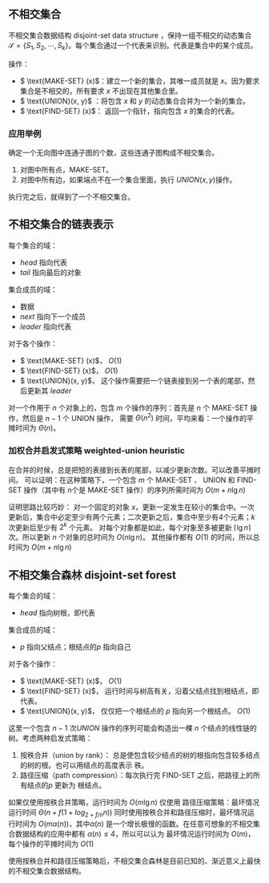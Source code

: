 

## 不相交集合

不相交集合数据结构  disjoint-set data structure ，保持一组不相交的动态集合 $\mathcal{S} = \{S_1, S_2, \cdots, S_k\}$。每个集合通过一个代表来识别。代表是集合中的某个成员。

操作：
- $ \text{MAKE-SET} (x)$：建立一个新的集合，其唯一成员就是 $x$。因为要求集合是不相交的，所有要求 $x$ 不出现在其他集合里。
- $ \text{UNION}(x, y)$ ：将包含 $x$ 和 $y$ 的动态集合合并为一个新的集合。
- $ \text{FIND-SET} (x)$： 返回一个指针，指向包含 $x$ 的集合的代表。

### 应用举例
确定一个无向图中连通子图的个数，这些连通子图构成不相交集合。
1. 对图中所有点，MAKE-SET。
2. 对图中所有边，如果端点不在一个集合里面，执行 $UNION(x, y)$操作。

执行完之后，就得到了一个不相交集合。

## 不相交集合的链表表示
每个集合的域：
- $head$ 指向代表
- $tail$ 指向最后的对象

集合成员的域：
- 数据
- $next$ 指向下一个成员
- $leader$ 指向代表

对于各个操作：
- $ \text{MAKE-SET} (x)$，  $O(1)$
- $ \text{FIND-SET} (x)$，  $O(1)$
- $ \text{UNION}(x, y)$， 这个操作需要把一个链表接到另一个表的尾部，然后更新其 $leader$

对一个作用于 $n$ 个对象上的，包含 $m$ 个操作的序列：首先是 $n$ 个 $\text{MAKE-SET}$ 操作，然后是 $n-1$ 个 $\text{UNION}$ 操作， 需要 $\Theta(n^2)$ 时间，平均来看：一个操作的平摊时间为 $\Theta(n)$。

### 加权合并启发式策略 weighted-union heuristic
在合并的时候，总是把短的表接到长表的尾部，以减少更新次数。可以改善平摊时间。
可以证明：在这种策略下，一个包含 $m$ 个 $\text{MAKE-SET}$ 、 $\text{UNION}$ 和 $\text{FIND-SET}$ 操作（其中有 $n$个是 $\text{MAKE-SET}$ 操作）的序列所需时间为 $O(m + n\lg n)$

证明思路比较巧妙： 对一个固定的对象 $x$，更新一定发生在较小的集合中。一次更新后，集合中必定至少有两个元素；二次更新之后，集合中至少有4个元素；$k$ 次更新后至少有 $2^k$ 个元素。 对每个对象都是如此，每个对象至多被更新 $\lceil \lg n \rceil$ 次。所以更新 $n$ 个对象的总时间为 $O(n\lg n)$。
其他操作都有 $O(1)$ 的时间，所以总时间为 $O(m + n \lg n)$

## 不相交集合森林 disjoint-set forest
每个集合的域：
- $head$ 指向树根，即代表

集合成员的域：
- $p$ 指向父结点；根结点的$p$ 指向自己

对于各个操作：
- $ \text{MAKE-SET} (x)$，  $O(1)$
- $ \text{FIND-SET} (x)$，  运行时间与树高有关，沿着父结点找到根结点，即代表。
- $ \text{UNION}(x, y)$， 仅仅把一个根结点的 $p$ 指向另一个根结点。 $O(1)$

这里一个包含 $n-1$ 次$UNION$ 操作的序列可能会构造出一棵 $n$ 个结点的线性链的树。考虑两种启发式策略：
1. 按秩合并（union by rank）： 总是使包含较少结点的树的根指向包含较多结点的树的根。也可以用结点的高度表示 秩。
2. 路径压缩（path compression）：每次执行完 $\text{FIND-SET}$ 之后，把路径上的所有结点的$p$ 更新为 根结点。

如果仅使用按秩合并策略，运行时间为 $O(m \lg n)$
仅使用 路径压缩策略：最坏情况运行时间 $\Theta(n + f(1 + log_{2+ f/n}n))$
同时使用按秩合并和路径压缩时，最坏情况运行时间为 $O(m\alpha(n))$，其中$\alpha(n)$ 是一个增长极慢的函数。在任意可想象的不相交集合数据结构的应用中都有 $\alpha(n) \le 4$，所以可以认为 最坏情况运行时间为 $O(m)$， 每个操作的平摊时间为 $O(1)$

使用按秩合并和路径压缩策略后，不相交集合森林是目前已知的、渐近意义上最快的不相交集合数据结构。
